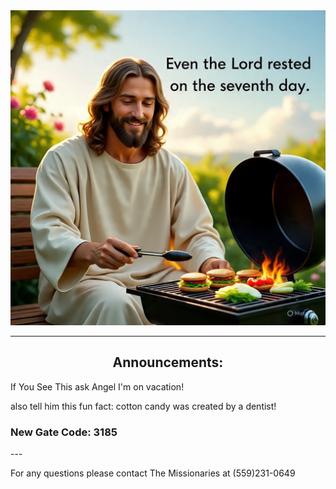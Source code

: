 <div align="center">
  <img src="https://github.com/AOrto/AOrto.github.io/blob/main/CA294CE6-F309-4147-B3EF-CF636DE6F4C3.jpeg?raw=true" alt="Logo">
</div>

<!---
<div align="center">
  <h1>Church Of Jesus Christ of Latter Day Saints</h1>  
  <h3>Corcoran Branch</h3>  
  <h2>Sacrament Meeting</h2>  
  10 am to 11 am
</div>

---

*Presiding*  
<div align="center">President Orton</div>

*Conducting*  
<div align="center">President Orton</div>

*Organist*  
<div align="center">Sister Orton</div>

*Chorister*  
<div align="center">Sister Orton</div>

---

*Opening Hymn #*  
<div align="center">
  <a href="https://www.churchofjesuschrist.org/study/manual/hymns/true-to-the-faith?lang=eng">254 True To The Faith </a>
  
   <a href="https://www.churchofjesuschrist.org/study/manual/hymns/true-to-the-faith?lang=spa">166 firmes creceden la</a>

</div>

*Invocation*  
<div align="center">To Be Announced</div>

<div align="center">
  <h3>Ward Business</h3>
</div>

*Sacrament Hymn #*  
<div align="center">
  <a href="https://www.churchofjesuschrist.org/study/manual/hymns/behold-the-great-redeemer-die?lang=eng"> 191 behold, the great Redeemer died </a>

<a href="https://www.churchofjesuschrist.org/study/manual/hymns/behold-the-great-redeemer-die?lang=spa">114</a>
</div>

<div align="center">
  <h3>Administration of the Sacrament</h3>
</div>



*Speaker*
<div align="center"> Sister Ball
</div>






*intermediate Hymn #*  

<div align="center">
  <a href="https://www.churchofjesuschrist.org/study/manual/hymns/i-know-that-my-redeemer-lives?lang=eng">136 I Know that my redeemer Lives</a>
  
  <a href="https://www.churchofjesuschrist.org/study/manual/hymns/i-know-that-my-redeemer-lives?lang=spa">73</a>
</div>


*Speaker*  

<div align="center"> Brother Ball
</div>

*Closing Hymn #*  

<div align="center">
  <a href="https://www.churchofjesuschrist.org/study/manual/hymns/called-to-serve?lang=eng">249 Called to serve</a>
  
  <a href="https://www.churchofjesuschrist.org/study/manual/hymns/called-to-serve?lang=spa">161</a>
</div>


*Benediction*  
<div align="center">To be Announced</div>
-->
---

<div align="center">
  <h2>Announcements:</h2>
</div>

If You See This ask Angel I'm on vacation!

also tell him this fun fact:
cotton candy was created by a dentist!

<h3>New Gate Code: 3185</h3>
---

For any questions please contact The Missionaries at (559)231-0649
